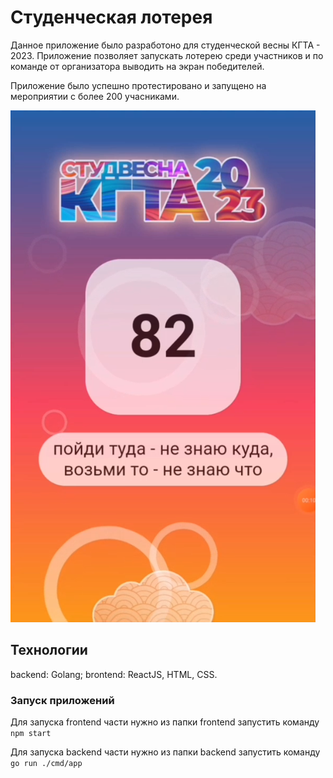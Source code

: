 # Студенческая лотерея

Данное приложение было разработоно для студенческой весны КГТА - 2023.
Приложение позволяет запускать лотерею среди участников и по команде от организатора выводить на экран победителей.

Приложение было успешно протестировано и запущено на мероприятии с более 200 учасниками.

![aпример интерфейса](ui.png)

## Технологии

backend: Golang;
brontend: ReactJS, HTML, CSS.


### Запуск приложений

Для запуска frontend части нужно из папки frontend запустить команду `npm start`

Для запуска backend части нужно из папки backend запустить команду `go run ./cmd/app`



